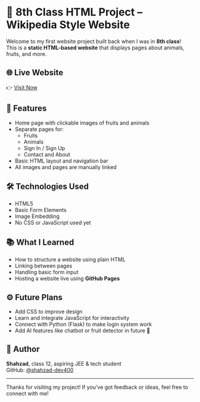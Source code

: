 # 🧒 8th Class HTML Project – Wikipedia Style Website

Welcome to my first website project built back when I was in **8th class**!  
This is a **static HTML-based website** that displays pages about animals, fruits, and more.

## 🌐 Live Website
👉 [Visit Now](https://shahzad-dev400.github.io/website-8th-class-html)

## 📁 Features
- Home page with clickable images of fruits and animals
- Separate pages for:
  - Fruits
  - Animals
  - Sign In / Sign Up
  - Contact and About
- Basic HTML layout and navigation bar
- All images and pages are manually linked

## 🛠️ Technologies Used
- HTML5
- Basic Form Elements
- Image Embedding
- No CSS or JavaScript used yet

## 📚 What I Learned
- How to structure a website using plain HTML
- Linking between pages
- Handling basic form input
- Hosting a website live using **GitHub Pages**

## ⚙️ Future Plans
- Add CSS to improve design
- Learn and integrate JavaScript for interactivity
- Connect with Python (Flask) to make login system work
- Add AI features like chatbot or fruit detector in future 🚀

## 👦 Author
**Shahzad**, class 12, aspiring JEE & tech student  
GitHub: [@shahzad-dev400](https://github.com/shahzad-dev400)

---

Thanks for visiting my project! If you’ve got feedback or ideas, feel free to connect with me!
